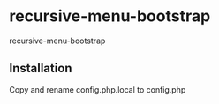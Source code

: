 # recursive-menu-bootstrap
recursive-menu-bootstrap
## Installation
Copy and rename config.php.local to config.php